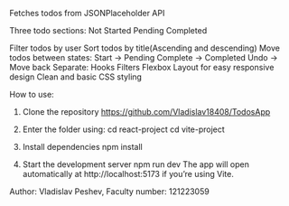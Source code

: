 Fetches todos from JSONPlaceholder API

Three todo sections:
Not Started
Pending
Completed

Filter todos by user
Sort todos by title(Ascending and descending)
Move todos between states:
Start → Pending
Complete → Completed
Undo → Move back
Separate:
Hooks
Filters
Flexbox Layout for easy responsive design
Clean and basic CSS styling

How to use:
1. Clone the repository
  https://github.com/Vladislav18408/TodosApp

2. Enter the folder using:
  cd react-project
  cd vite-project
3. Install dependencies
   npm install
4. Start the development server
   npm run dev
The app will open automatically at http://localhost:5173 if you’re using Vite.

Author: Vladislav Peshev, Faculty number: 121223059
